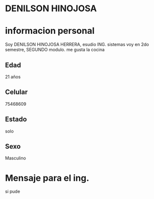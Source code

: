 # DENILSON HINOJOSA
# informacion personal
Soy DENILSON HINOJOSA HERRERA, esudio ING. sistemas voy en 2do semestre, SEGUNDO modulo. me gusta la cocina
## Edad
21 años
## Celular 
75468609
## Estado
solo
## Sexo
Masculino
# Mensaje para el ing.
si pude 